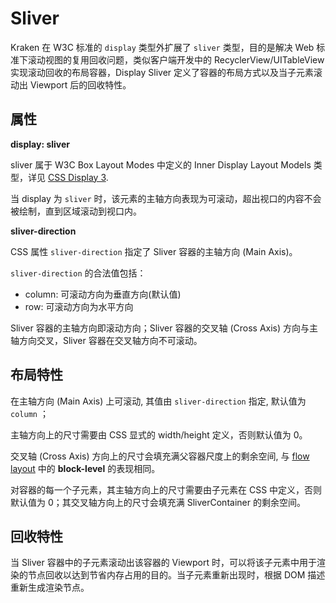 # Sliver

Kraken 在 W3C 标准的 `display` 类型外扩展了 `sliver` 类型，目的是解决 Web 标准下滚动视图的复用回收问题，类似客户端开发中的 RecyclerView/UITableView 实现滚动回收的布局容器，Display Sliver 定义了容器的布局方式以及当子元素滚动出 Viewport 后的回收特性。

## 属性

**display: sliver**

sliver 属于 W3C Box Layout Modes 中定义的 Inner Display Layout Models 类型，详见 [CSS Display 3](https://www.w3.org/TR/css-display-3/#inner-model).

当 display 为 `sliver` 时，该元素的主轴方向表现为可滚动，超出视口的内容不会被绘制，直到区域滚动到视口内。

**sliver-direction**

CSS 属性 `sliver-direction` 指定了 Sliver 容器的主轴方向 (Main Axis)。

`sliver-direction` 的合法值包括：

- column: 可滚动方向为垂直方向(默认值)
- row: 可滚动方向为水平方向

Sliver 容器的主轴方向即滚动方向；Sliver 容器的交叉轴 (Cross Axis) 方向与主轴方向交叉，Sliver 容器在交叉轴方向不可滚动。

## 布局特性

在主轴方向 (Main Axis) 上可滚动, 其值由 `sliver-direction` 指定, 默认值为 `column` ；

主轴方向上的尺寸需要由 CSS 显式的 width/height 定义，否则默认值为 0。

交叉轴 (Cross Axis) 方向上的尺寸会填充满父容器尺度上的剩余空间, 与 [flow layout](https://www.w3.org/TR/css-display-3/#flow-layout) 中的 **block-level** 的表现相同。

对容器的每一个子元素，其主轴方向上的尺寸需要由子元素在 CSS 中定义，否则默认值为 0；其交叉轴方向上的尺寸会填充满 SliverContainer 的剩余空间。

## 回收特性

当 Sliver 容器中的子元素滚动出该容器的 Viewport 时，可以将该子元素中用于渲染的节点回收以达到节省内存占用的目的。当子元素重新出现时，根据 DOM 描述重新生成渲染节点。
